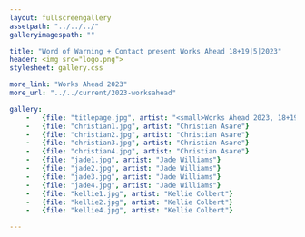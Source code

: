 ```yaml
---
layout: fullscreengallery
assetpath: "../../../"
galleryimagespath: ""

title: "Word of Warning + Contact present Works Ahead 18+19|5|2023"
header: <img src="logo.png">
stylesheet: gallery.css

more_link: "Works Ahead 2023"
more_url: "../../current/2023-worksahead"

gallery:
    -   {file: "titlepage.jpg", artist: "<small>Works Ahead 2023, 18+19 May at Contact.</small>", show: "<small>All images copyright &copy2023 Word of Warning</small>"}
    -   {file: "christian1.jpg", artist: "Christian Asare"}
    -   {file: "christian2.jpg", artist: "Christian Asare"}
    -   {file: "christian3.jpg", artist: "Christian Asare"}
    -   {file: "christian4.jpg", artist: "Christian Asare"}
    -   {file: "jade1.jpg", artist: "Jade Williams"}
    -   {file: "jade2.jpg", artist: "Jade Williams"}
    -   {file: "jade3.jpg", artist: "Jade Williams"}
    -   {file: "jade4.jpg", artist: "Jade Williams"}
    -   {file: "kellie1.jpg", artist: "Kellie Colbert"}
    -   {file: "kellie2.jpg", artist: "Kellie Colbert"}
    -   {file: "kellie4.jpg", artist: "Kellie Colbert"}

---
```

